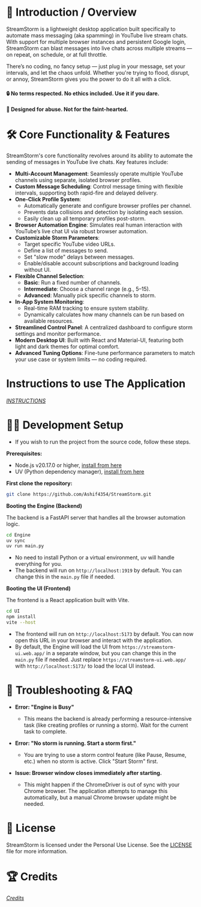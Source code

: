 # 📘 **Introduction / Overview**

StreamStorm is a lightweight desktop application built specifically to automate mass messaging (aka spamming) in YouTube live stream chats. With support for multiple browser instances and persistent Google login, StreamStorm can blast messages into live chats across multiple streams — on repeat, on schedule, or at full throttle.

There’s no coding, no fancy setup — just plug in your message, set your intervals, and let the chaos unfold. Whether you're trying to flood, disrupt, or annoy, StreamStorm gives you the power to do it all with a click.

#### 🔒 No terms respected. No ethics included. Use it if you dare.

#### 🧨 Designed for abuse. Not for the faint-hearted.

# 🛠️ Core Functionality & Features

StreamStorm's core functionality revolves around its ability to automate the sending of messages in YouTube live chats. Key features include:

* **Multi-Account Management**: Seamlessly operate multiple YouTube channels using separate, isolated browser profiles.
* **Custom Message Scheduling**: Control message timing with flexible intervals, supporting both rapid-fire and delayed delivery.
* **One-Click Profile System**:
  * Automatically generate and configure browser profiles per channel.
  * Prevents data collisions and detection by isolating each session.
  * Easily clean up all temporary profiles post-storm.
* **Browser Automation Engine**: Simulates real human interaction with YouTube’s live chat UI via robust browser automation.
* **Customizable Storm Parameters**:
  * Target specific YouTube video URLs.
  * Define a list of messages to send.
  * Set "slow mode" delays between messages.
  * Enable/disable account subscriptions and background loading without UI.
* **Flexible Channel Selection**:
  * **Basic**: Run a fixed number of channels.
  * **Intermediate**: Choose a channel range (e.g., 5–15).
  * **Advanced**: Manually pick specific channels to storm.
* **In-App System Monitoring**:
  * Real-time RAM tracking to ensure system stability.
  * Dynamically calculates how many channels can be run based on available resources.
* **Streamlined Control Panel**: A centralized dashboard to configure storm settings and monitor performance.
* **Modern Desktop UI**: Built with React and Material-UI, featuring both light and dark themes for optimal comfort.
* **Advanced Tuning Options**: Fine-tune performance parameters to match your use case or system limits — no coding required.

# Instructions to use The Application
###### [INSTRUCTIONS](./INSTRUCTIONS.md)


# 👨‍💻 **Development Setup**

* If you wish to run the project from the source code, follow these steps.

**Prerequisites:**
* Node.js v20.17.0 or higher, [install from here](https://nodejs.org/en/download)
* UV (Python dependency manager), [install from here](https://docs.astral.sh/uv/getting-started/installation/) 

**First clone the repository:**

```bash
git clone https://github.com/Ashif4354/StreamStorm.git
```

**Booting the Engine (Backend)**

The backend is a FastAPI server that handles all the browser automation logic.

```bash
cd Engine
uv sync
uv run main.py
```

* No need to install Python or a virtual environment, uv will handle everything for you.
* The backend will run on `http://localhost:1919` by default. You can change this in the `main.py` file if needed.

**Booting the UI (Frontend)**

The frontend is a React application built with Vite.

```bash
cd UI
npm install
vite --host
```

* The frontend will run on `http://localhost:5173` by default. You can now open this URL in your browser and interact with the application.
* By default, the Engine will load the UI from `https://streamstorm-ui.web.app/` in a separate window, but you can change this in the `main.py` file if needed. 
Just replace `https://streamstorm-ui.web.app/` with `http://localhost:5173/` to load the local UI instead.

# 🧠 **Troubleshooting & FAQ**

*   **Error: "Engine is Busy"**
    *   This means the backend is already performing a resource-intensive task (like creating profiles or running a storm). Wait for the current task to complete.

*   **Error: "No storm is running. Start a storm first."**
    *   You are trying to use a storm control feature (like Pause, Resume, etc.) when no storm is active. Click "Start Storm" first.

*   **Issue: Browser window closes immediately after starting.**
    *   This might happen if the ChromeDriver is out of sync with your Chrome browser. The application attempts to manage this automatically, but a manual Chrome browser update might be needed.

# 📜 License

StreamStorm is licensed under the Personal Use License. See the [LICENSE](./LICENSE) file for more information.

# 🏆 Credits
###### [Credits](./CREDITS.md)



<!-- 
### ⚠️ **Dos and Don’ts**

*   **✅ DO** create profiles from within the app before starting a storm for the first time. The app needs to know about your YouTube accounts.
*   **✅ DO** monitor your RAM usage, especially when running a large number of channels.
*   **❌ DO NOT** close the browser windows manually while a storm is in progress. Use the "Stop" button in the UI.
*   **❌ DO NOT** interrupt the profile creation process. It can lead to corrupted profiles. If it fails, use the "Delete All Profiles" feature and try again.
*   **⚠️ Acknowledgment**: Automating user interactions on platforms like YouTube can be against their Terms of Service. Use this tool responsibly. The developers are not responsible for any account suspension or action taken against you. -->